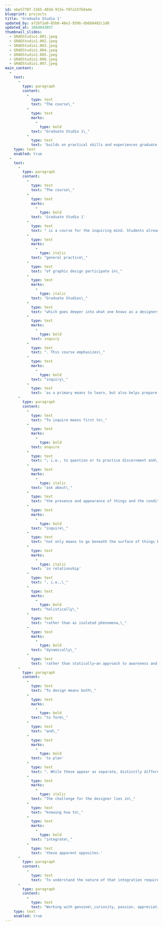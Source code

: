 ```yaml
---
id: ebe5778f-1565-403d-915e-f87a15fb8ade
blueprint: projects
title: 'Graduate Studio 1'
updated_by: a726f1e0-85b0-48e3-939b-db6b8482c1d0
updated_at: 1664043057
thumbnail_slides:
  - GRADStudio1.001.jpeg
  - GRADStudio1.002.jpeg
  - GRADStudio1.003.jpeg
  - GRADStudio1.004.jpeg
  - GRADStudio1.005.jpeg
  - GRADStudio1.006.jpeg
  - GRADStudio1.007.jpeg
main_content:
  -
    text:
      -
        type: paragraph
        content:
          -
            type: text
            text: "The course\_"
          -
            type: text
            marks:
              -
                type: bold
            text: "Graduate Studio 1\_"
          -
            type: text
            text: 'builds on practical skills and experiences graduate students are expected to have by going deeper into the underlying design principles and abstract theories according to personal choice.'
    type: text
    enabled: true
  -
    text:
      -
        type: paragraph
        content:
          -
            type: text
            text: "The course\_"
          -
            type: text
            marks:
              -
                type: bold
            text: 'Graduate Studio 1'
          -
            type: text
            text: " is a course for the inquiring mind. Students already informed and skilled in the\_"
          -
            type: text
            marks:
              -
                type: italic
            text: "general practice\_"
          -
            type: text
            text: "of graphic design participate in\_"
          -
            type: text
            marks:
              -
                type: italic
            text: "Graduate Studies\_"
          -
            type: text
            text: "which goes deeper into what one knows as a designer— and deepening requires\_"
          -
            type: text
            marks:
              -
                type: bold
            text: inquiry
          -
            type: text
            text: ". This course emphasizes\_"
          -
            type: text
            marks:
              -
                type: bold
            text: "inquiry\_"
          -
            type: text
            text: 'as a primary means to learn, but also helps prepare the ground for thesis work. Although inquiry is inherent in the process of all thoughtful design action, graduate work typically demonstrates an extensive process of inquiry.'
      -
        type: paragraph
        content:
          -
            type: text
            text: "To inquire means first to\_"
          -
            type: text
            marks:
              -
                type: bold
            text: enquire
          -
            type: text
            text: "; i.e., to question or to practice discernment and\_"
          -
            type: text
            marks:
              -
                type: italic
            text: "ask about\_"
          -
            type: text
            text: "the presence and appearance of things and the conditions that make them so. To\_"
          -
            type: text
            marks:
              -
                type: bold
            text: "inquire\_"
          -
            type: text
            text: "not only means to go beneath the surface of things but to go deeper inside an object. Enquiry and inquiry, stemming from a sincere interest to know and to expand the mind, broaden perceptions. Inquiry teaches us to view things\_"
          -
            type: text
            marks:
              -
                type: italic
            text: 'in relationship'
          -
            type: text
            text: ", i.e.,\_"
          -
            type: text
            marks:
              -
                type: bold
            text: "holistically\_"
          -
            type: text
            text: "rather than as isolated phenomena,\_"
          -
            type: text
            marks:
              -
                type: bold
            text: "dynamically\_"
          -
            type: text
            text: 'rather than statically—an approach to awareness and how we place value on things that is of absolute importance to the role of design as a service to society.'
      -
        type: paragraph
        content:
          -
            type: text
            text: "To design means both\_"
          -
            type: text
            marks:
              -
                type: bold
            text: "to form\_"
          -
            type: text
            text: "and\_"
          -
            type: text
            marks:
              -
                type: bold
            text: 'to plan'
          -
            type: text
            text: ". While these appear as separate, distinctly different concepts they are definitely unified, if not one and the same. Whereas planning assumes more of a conceptual, intellectual activity, and forming a more perceptual, technical, and hands-on activity, both rely on underlying principles that link the concrete and abstract.\_"
          -
            type: text
            marks:
              -
                type: italic
            text: "The challenge for the designer lies in\_"
          -
            type: text
            text: "knowing how to\_"
          -
            type: text
            marks:
              -
                type: bold
            text: "integrate\_"
          -
            type: text
            text: 'these apparent opposites.'
      -
        type: paragraph
        content:
          -
            type: text
            text: 'To understand the nature of that integration requires becoming more fully aware and mindful of relationships and what it means to live in communion with a world that is inseparable from the individual. That also requires self-awareness, are observation of feelings and thoughts in order to be able to broaden perception. From that integration with life and circumstance intelligence emerges.'
      -
        type: paragraph
        content:
          -
            type: text
            text: "Working with genuine\_curiosity, passion, appreciative values and ethics assures that this\_intelligence manifests naturally.\_"
    type: text
    enabled: true
---
```

